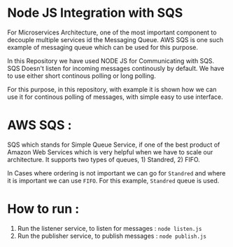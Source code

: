 # Node JS Integration with SQS

For Microservices Architecture, one of the most important component to decouple multiple services id the Messaging Queue. AWS SQS is one such example of messaging queue which can be used for this purpose.

In this Repository we have used NODE JS for Communicating with SQS. SQS Doesn't listen for incoming messages continously by default. We have to use either short continous polling or long polling.

For this purpose, in this repository, with example it is shown how we can use it for continous polling of messages, with simple easy to use interface.

# AWS SQS :

SQS which stands for Simple Queue Service, if one of the best product of Amazon Web Services which is very helpful when we have to scale our architecture. It supports two types of queues, 1) Standred, 2) FIFO.

In Cases where ordering is not important we can go for `Standred` and where it is important we can use `FIFO`. For this example, `Standred` queue is used.

# How to run :

1. Run the listener service, to listen for messages : `node listen.js`
2. Run the publisher service, to publish messages : `node publish.js`
